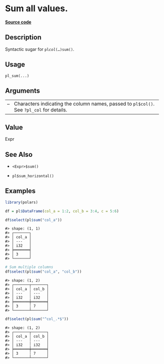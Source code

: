 

# Sum all values.

[**Source code**](https://github.com/pola-rs/r-polars/tree/main/R/functions__lazy.R#L405)

## Description

Syntactic sugar for <code>pl$col(…)$sum()</code>.

## Usage

<pre><code class='language-R'>pl_sum(...)
</code></pre>

## Arguments

<table>
<tr>
<td style="white-space: nowrap; font-family: monospace; vertical-align: top">
<code id="pl_sum_:_...">…</code>
</td>
<td>
Characters indicating the column names, passed to <code>pl$col()</code>.
See <code>?pl_col</code> for details.
</td>
</tr>
</table>

## Value

Expr

## See Also

<ul>
<li>

<code>\<Expr\>$sum()</code>

</li>
<li>

<code>pl$sum_horizontal()</code>

</li>
</ul>

## Examples

``` r
library(polars)

df = pl$DataFrame(col_a = 1:2, col_b = 3:4, c = 5:6)

df$select(pl$sum("col_a"))
```

    #> shape: (1, 1)
    #> ┌───────┐
    #> │ col_a │
    #> │ ---   │
    #> │ i32   │
    #> ╞═══════╡
    #> │ 3     │
    #> └───────┘

``` r
# Sum multiple columns
df$select(pl$sum("col_a", "col_b"))
```

    #> shape: (1, 2)
    #> ┌───────┬───────┐
    #> │ col_a ┆ col_b │
    #> │ ---   ┆ ---   │
    #> │ i32   ┆ i32   │
    #> ╞═══════╪═══════╡
    #> │ 3     ┆ 7     │
    #> └───────┴───────┘

``` r
df$select(pl$sum("^col_.*$"))
```

    #> shape: (1, 2)
    #> ┌───────┬───────┐
    #> │ col_a ┆ col_b │
    #> │ ---   ┆ ---   │
    #> │ i32   ┆ i32   │
    #> ╞═══════╪═══════╡
    #> │ 3     ┆ 7     │
    #> └───────┴───────┘
